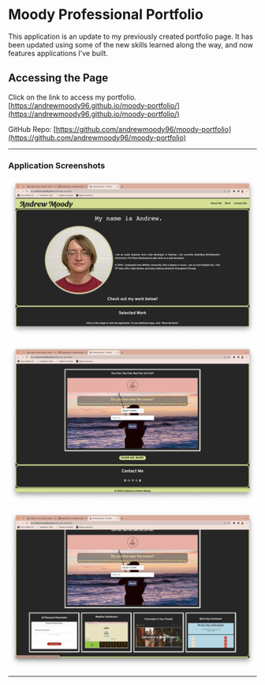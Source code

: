 # Moody Professional Portfolio

This application is an update to my previously created portfolio page. It has been updated using some of the new skills learned along the way, and now features applications I've built.

## Accessing the Page

Click on the link to access my portfolio. [https://andrewmoody96.github.io/moody-portfolio/](https://andrewmoody96.github.io/moody-portfolio/)

GitHub Repo:
[https://github.com/andrewmoody96/moody-portfolio](https://github.com/andrewmoody96/moody-portfolio)

---

### Application Screenshots

![portfolioscreenshot](./Assets/Images/appCapture1.png)

![portfolioscreenshot](./Assets/Images/appCapture2.png)

![portfolioscreenshot](./Assets/Images/appCapture3.png)

---

